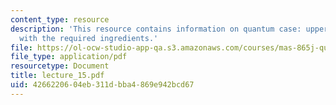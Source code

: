 ```yaml
---
content_type: resource
description: 'This resource contains information on quantum case: upper bound proof
  with the required ingredients.'
file: https://ol-ocw-studio-app-qa.s3.amazonaws.com/courses/mas-865j-quantum-information-science-spring-2006/4266220604eb311dbba4869e942bcd67_lecture_15.pdf
file_type: application/pdf
resourcetype: Document
title: lecture_15.pdf
uid: 42662206-04eb-311d-bba4-869e942bcd67
---
```

